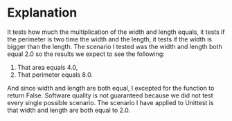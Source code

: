 # Explanation 
It tests how much the multiplication of the width and length equals, it tests if the perimeter is two time the width and the length, it tests if the width is bigger than the length. The scenario I tested was the width and length both equal 2.0 so the results we expect to see the following:
1. That area equals 4.0,
2. That perimeter equals 8.0.

And since width and length are both equal, I excepted for the function to return False. Software quality is not guaranteed because we did not test every single possible scenario. The scenario I have applied to Unittest is that width and length are both equal to 2.0.

